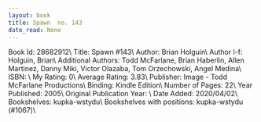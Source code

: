 ```yaml
---
layout: book
title: Spawn  no. 143
date_read: None
---
```


Book Id: 28682912\ 
Title: Spawn #143\ 
Author: Brian Holguin\ 
Author l-f: Holguin, Brian\ 
Additional Authors: Todd McFarlane, Brian Haberlin, Allen Martinez, Danny Miki, Victor Olazaba, Tom Orzechowski, Angel  Medina\ 
ISBN: \ 
My Rating: 0\ 
Average Rating: 3.83\ 
Publisher: Image - Todd McFarlane Productions\ 
Binding: Kindle Edition\ 
Number of Pages: 22\ 
Year Published: 2005\ 
Original Publication Year: \ 
Date Added: 2020/04/02\ 
Bookshelves: kupka-wstydu\ 
Bookshelves with positions: kupka-wstydu (#1067)\ 

